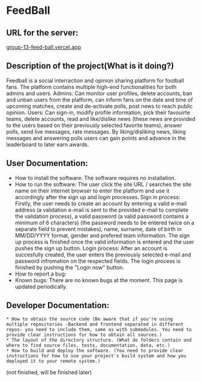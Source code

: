 # FeedBall
## URL for the server: 
<a href="https://group-13-feed-ball.vercel.app/">group-13-feed-ball.vercel.app</a>
## Description of the project(What is it doing?)
Feedball is a social interraction and opinion sharing platform for football fans. The platform contains multiple high-end functionalities for both admins and users.
Admins: Can monitor user profiles, delete accounts, ban and unban users from the platform, can inform fans on the date and time of upcoming matches, create and de-activate polls, post news to reach public opinion.
Users: Can sign-in, modify profile information, pick their favouirte teams, delete accounts, read and like/dislike news (these news are provided to the users based on their previously selected favorite teams), answer polls, send live messages, rate messages. By liking/disliking news, liking messages and answering polls users can gain points and advance in the leaderboard to later earn awards.
## User Documentation:
* How to install the software: The software requires no installation. 
* How to run the software: The user click the site URL / searches the site name on their internet browser to enter the platform and use it accordingly after the sign up and login processes.
Sign in process:
Firstly, the user needs to create an account by entering a valid e-mail address (a validation e-mail is sent to the provided e-mail to complete the validation process), a valid password (a valid password contains a minimum of 6 characters) (the password needs to be entered twice on a separate field to prevent mistakes), name, surname, date of birth in MM/DD/YYYY format, gender and prefered team information. The sign up process is finished once the valid information is entered and the user pushes the sign up button. 
Login process:
After an account is succesfully created, the user enters the previously selected e-mail and password infromation on the respected fields. The login process is finished by pushing the "Login now" button. 
* How to report a bug: 
* Known bugs: There are no known bugs at the moment. This page is updated periodically.
## Developer Documentation:
    * How to obtain the source code (Be aware that if you're using multiple repositories -Backend and frontend separated in different repos- you need to include them, same as with submodules. You need to provide clear instructions for how to obtain all sources.)
    * The layout of the directory structure. (What do folders contain and where to find source files, tests, documentation, data, etc.)
    * How to build and deploy the software. (You need to provide clear instructions for how to use your project's build system and how you deployed it to your remote system.)


(not finished, will be finished later)
